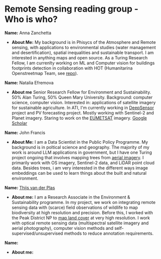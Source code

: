 # Remote Sensing reading group - Who is who?

**Name:** Anna Zanchetta

- **About Me:** My background is in Phisycs of the Atmosphere and Remote sensing, with applications to environmental studies (water management and desertification), spatial inequalities and sustainable transport. I am interested in anything maps and open source.
As a Turing Research Fellow, I am currenlty working on ML and Computer vision for buildings footprints detection in collaboration with HOT (Humanitarina Openstreetmap Team, see [repo](https://github.com/ciupava/fAIr-utilities)).


**Name:** Natalia Efremova

- **About me** 
Senior Research Fellow for Environment and Sustainability. 50% Alan Turing, 50% Queen Mary University. Background: computer science, computer vision. Interested in: applications of satellite imagery for sustainable agriculture. 
In ATI, I'm currently working in [DeepSensor](https://www.turing.ac.uk/research/research-projects/deepsensor) project and PV forecasting project. Mostly working with Sentinel-2 and Planet imagery. Staring to work on the [EUMETSAT](https://www.eumetsat.int) imagery. [Google Scholar](https://scholar.google.se/citations?user=7SpjSG4AAAAJ&hl=en)

**Name:** John Francis

- **About Me:** I am a Data Scientist in the Public Policy Programme. My background is in poltical science and geography. The majority of my work is around LLM applications in government, but I have one Turing project ongoing that involves mapping trees from [aerial imagery](https://www.turing.ac.uk/research/research-projects/satellite-and-aerial-imagery-government). I primarily work with OS imagery, Sentinel-2 data, and LiDAR point cloud data. Besides trees, i am very interested in the different ways image embeddings can be used to learn things about the built and natural environment.

**Name:** [Thijs van der Plas](https://www.turing.ac.uk/people/research-associates/dr-thijs-van-der-plas)

- **About me:** I am a Research Associate in the Environment & Sustainability programme. In my project, we work on integrating remote sensing data with (scarce) field observations of wildlife to map biodiversity at high resolution and precision. Before this, I worked with the Peak District NP to [map land cover](https://www.turing.ac.uk/about-us/impact/mapping-habitats-peak-district-national-park) at very high resolution. I work with optical remote sensing data (multispectral satellite imagery and aerial photography), computer vision methods and self-supervised/unsupervised methods to reduce annotation requirements.

**Name:**

- **About me:**
